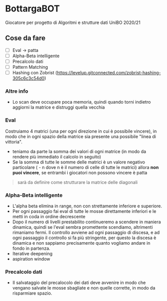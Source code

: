 # BottargaBOT
Giocatore per progetto di Algoritmi e strutture dati UniBO 2020/21
## Cose da fare
- [ ] Eval -> patta
- [ ] Alpha-Beta intelligente
- [ ] Precalcolo dati
- [ ] Pattern Matching
- [ ] Hashing con Zobrist (https://levelup.gitconnected.com/zobrist-hashing-305c6c3c54d0)

### Altre info

- Lo scan deve occupare poca memoria, quindi quando torni indietro aggiorni la matrice e distruggi quella vecchia

### Eval

Costruiamo 4 matrici (una per ogni direzione in cui è possibile vincere), in modo che in ogni spazio della matrice sia presente una possibile "linea di vittoria".
- teniamo da parte la somma dei valori di ogni matrice (in modo da rendere più immediato il calcolo in seguito)
- Se la somma di tutte le somme delle matrici è un valore negativo particolare ( - n dove n è il numero di celle di tutte le matrici) allora **non puoi vincere**, se entrambi i giocatori non possono vincere è patta
> sarà da definire come strutturare la matrice delle diagonali

### Alpha-Beta intelligente

- L'alpha beta elimina in range, non con strettamente inferiore e superiore.
- Per ogni passaggio fai eval di tutte le mosse direttamente inferiori e le metti in coda in ordine decrescente
- Dopo il numero di livelli prestabilito continueremo a scendere in maniera dinamica, quindi se l'eval sembra promettente scendiamo, altrimenti rimaniamo fermi. Il controllo avviene ad ogni passaggio di discesa, e ad ogni passaggio il controllo si fa più stringente, per questo la discesa è dinamica e non sappiamo precisamente quanto vogliamo andare in fondo in partenza.
- Iterative deepening
- aspiration window

### Precalcolo dati

- Il salvataggio del precalocolo dei dati deve avvenire in modo che vengano salvate le mosse sbagliate e non quelle corrette, in modo da risparmiare spazio.

